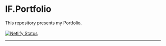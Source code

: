# IF.Portfolio

This repository presents my Portfolio.
<br /><br />
[![Netlify Status](https://api.netlify.com/api/v1/badges/35baf156-9c41-43c0-a428-531a51e2a594/deploy-status)](https://app.netlify.com/sites/if-furdzik-portfolio/deploys)

---

